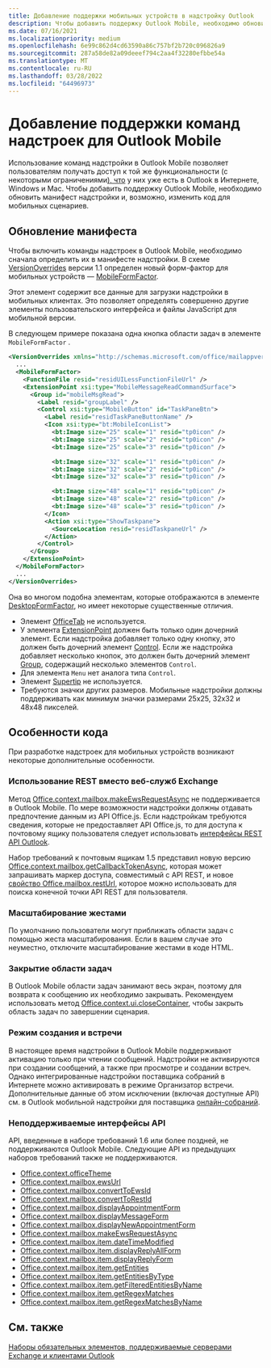 ```yaml
---
title: Добавление поддержки мобильных устройств в надстройку Outlook
description: Чтобы добавить поддержку Outlook Mobile, необходимо обновить манифест надстройки и, возможно, изменить код для мобильных сценариев.
ms.date: 07/16/2021
ms.localizationpriority: medium
ms.openlocfilehash: 6e99c862d4cd63590a86c757bf2b720c096826a9
ms.sourcegitcommit: 287a58de82a09deeef794c2aa4f32280efbbe54a
ms.translationtype: MT
ms.contentlocale: ru-RU
ms.lasthandoff: 03/28/2022
ms.locfileid: "64496973"
---
```

# <a name="add-support-for-add-in-commands-for-outlook-mobile"></a>Добавление поддержки команд надстроек для Outlook Mobile

Использование команд надстройки в Outlook Mobile позволяет пользователям получать доступ к той же функциональности (с некоторыми ограничениями[), что](#code-considerations) у них уже есть в Outlook в Интернете, Windows и Mac. Чтобы добавить поддержку Outlook Mobile, необходимо обновить манифест надстройки и, возможно, изменить код для мобильных сценариев.

## <a name="updating-the-manifest"></a>Обновление манифеста

Чтобы включить команды надстроек в Outlook Mobile, необходимо сначала определить их в манифесте надстройки. В схеме [VersionOverrides](/javascript/api/manifest/versionoverrides) версии 1.1 определен новый форм-фактор для мобильных устройств — [MobileFormFactor](/javascript/api/manifest/mobileformfactor).

Этот элемент содержит все данные для загрузки надстройки в мобильных клиентах. Это позволяет определять совершенно другие элементы пользовательского интерфейса и файлы JavaScript для мобильной версии.

В следующем примере показана одна кнопка области задач в элементе `MobileFormFactor` .

```xml
<VersionOverrides xmlns="http://schemas.microsoft.com/office/mailappversionoverrides/1.1" xsi:type="VersionOverridesV1_1">
  ...
  <MobileFormFactor>
    <FunctionFile resid="residUILessFunctionFileUrl" />
    <ExtensionPoint xsi:type="MobileMessageReadCommandSurface">
      <Group id="mobileMsgRead">
        <Label resid="groupLabel" />
        <Control xsi:type="MobileButton" id="TaskPaneBtn">
          <Label resid="residTaskPaneButtonName" />
          <Icon xsi:type="bt:MobileIconList">
            <bt:Image size="25" scale="1" resid="tp0icon" />
            <bt:Image size="25" scale="2" resid="tp0icon" />
            <bt:Image size="25" scale="3" resid="tp0icon" />

            <bt:Image size="32" scale="1" resid="tp0icon" />
            <bt:Image size="32" scale="2" resid="tp0icon" />
            <bt:Image size="32" scale="3" resid="tp0icon" />

            <bt:Image size="48" scale="1" resid="tp0icon" />
            <bt:Image size="48" scale="2" resid="tp0icon" />
            <bt:Image size="48" scale="3" resid="tp0icon" />
          </Icon>
          <Action xsi:type="ShowTaskpane">
            <SourceLocation resid="residTaskpaneUrl" />
          </Action>
        </Control>
      </Group>
    </ExtensionPoint>
  </MobileFormFactor>
  ...
</VersionOverrides>
```

Она во многом подобна элементам, которые отображаются в элементе [DesktopFormFactor](/javascript/api/manifest/desktopformfactor), но имеет некоторые существенные отличия.

- Элемент [OfficeTab](/javascript/api/manifest/officetab) не используется.
- У элемента [ExtensionPoint](/javascript/api/manifest/extensionpoint) должен быть только один дочерний элемент. Если надстройка добавляет только одну кнопку, это должен быть дочерний элемент [Control](/javascript/api/manifest/control). Если же надстройка добавляет несколько кнопок, это должен быть дочерний элемент [Group](/javascript/api/manifest/group), содержащий несколько элементов `Control`.
- Для элемента `Menu` нет аналога типа `Control`.
- Элемент [Supertip](/javascript/api/manifest/supertip) не используется.
- Требуются значки других размеров. Мобильные надстройки должны поддерживать как минимум значки размерами 25x25, 32x32 и 48x48 пикселей.

## <a name="code-considerations"></a>Особенности кода

При разработке надстроек для мобильных устройств возникают некоторые дополнительные особенности.

### <a name="use-rest-instead-of-exchange-web-services"></a>Использование REST вместо веб-служб Exchange

Метод [Office.context.mailbox.makeEwsRequestAsync](/javascript/api/requirement-sets/outlook/preview-requirement-set/office.context.mailbox#methods) не поддерживается в Outlook Mobile. По мере возможности надстройки должны отдавать предпочтение данным из API Office.js. Если надстройкам требуются сведения, которые не предоставляет API Office.js, то для доступа к почтовому ящику пользователя следует использовать [интерфейсы REST API Outlook](/outlook/rest/).

Набор требований к почтовым ящикам 1.5 представил новую версию [Office.context.mailbox.getCallbackTokenAsync](/javascript/api/requirement-sets/outlook/preview-requirement-set/office.context.mailbox#methods), которая может запрашивать маркер доступа, совместимый с API REST, и новое [свойство Office.mailbox.restUrl](/javascript/api/requirement-sets/outlook/preview-requirement-set/office.context.mailbox#properties), которое можно использовать для поиска конечной точки API REST для пользователя.

### <a name="pinch-zoom"></a>Масштабирование жестами

По умолчанию пользователи могут приближать области задач с помощью жеста масштабирования. Если в вашем случае это неуместно, отключите масштабирование жестами в коде HTML.

### <a name="close-task-panes"></a>Закрытие области задач

В Outlook Mobile области задач занимают весь экран, поэтому для возврата к сообщению их необходимо закрывать. Рекомендуем использовать метод [Office.context.ui.closeContainer](/javascript/api/office/office.ui#office-office-ui-closecontainer-member(1)), чтобы закрыть область задач по завершении сценария.

### <a name="compose-mode-and-appointments"></a>Режим создания и встречи

В настоящее время надстройки в Outlook Mobile поддерживают активацию только при чтении сообщений. Надстройки не активируются при создании сообщений, а также при просмотре и создании встреч. Однако интегрированные надстройки поставщика собраний в Интернете можно активировать в режиме Организатор встречи. Дополнительные данные об этом исключении (включая доступные API) см. в Outlook мобильной надстройки для поставщика [онлайн-собраний](online-meeting.md#available-apis).

### <a name="unsupported-apis"></a>Неподдерживаемые интерфейсы API

API, введенные в наборе требований 1.6 или более поздней, не поддерживаются Outlook Mobile. Следующие API из предыдущих наборов требований также не поддерживаются.

- [Office.context.officeTheme](/javascript/api/requirement-sets/outlook/preview-requirement-set/office.context#officetheme-officetheme)
- [Office.context.mailbox.ewsUrl](/javascript/api/requirement-sets/outlook/preview-requirement-set/office.context.mailbox#properties)
- [Office.context.mailbox.convertToEwsId](/javascript/api/requirement-sets/outlook/preview-requirement-set/office.context.mailbox#methods)
- [Office.context.mailbox.convertToRestId](/javascript/api/requirement-sets/outlook/preview-requirement-set/office.context.mailbox#methods)
- [Office.context.mailbox.displayAppointmentForm](/javascript/api/requirement-sets/outlook/preview-requirement-set/office.context.mailbox#methods)
- [Office.context.mailbox.displayMessageForm](/javascript/api/requirement-sets/outlook/preview-requirement-set/office.context.mailbox#methods)
- [Office.context.mailbox.displayNewAppointmentForm](/javascript/api/requirement-sets/outlook/preview-requirement-set/office.context.mailbox#methods)
- [Office.context.mailbox.makeEwsRequestAsync](/javascript/api/requirement-sets/outlook/preview-requirement-set/office.context.mailbox#methods)
- [Office.context.mailbox.item.dateTimeModified](/javascript/api/requirement-sets/outlook/preview-requirement-set/office.context.mailbox.item#properties)
- [Office.context.mailbox.item.displayReplyAllForm](/javascript/api/requirement-sets/outlook/preview-requirement-set/office.context.mailbox.item#methods)
- [Office.context.mailbox.item.displayReplyForm](/javascript/api/requirement-sets/outlook/preview-requirement-set/office.context.mailbox.item#methods)
- [Office.context.mailbox.item.getEntities](/javascript/api/requirement-sets/outlook/preview-requirement-set/office.context.mailbox.item#methods)
- [Office.context.mailbox.item.getEntitiesByType](/javascript/api/requirement-sets/outlook/preview-requirement-set/office.context.mailbox.item#methods)
- [Office.context.mailbox.item.getFilteredEntitiesByName](/javascript/api/requirement-sets/outlook/preview-requirement-set/office.context.mailbox.item#methods)
- [Office.context.mailbox.item.getRegexMatches](/javascript/api/requirement-sets/outlook/preview-requirement-set/office.context.mailbox.item#methods)
- [Office.context.mailbox.item.getRegexMatchesByName](/javascript/api/requirement-sets/outlook/preview-requirement-set/office.context.mailbox.item#methods)

## <a name="see-also"></a>См. также

[Наборы обязательных элементов, поддерживаемые серверами Exchange и клиентами Outlook](/javascript/api/requirement-sets/outlook/outlook-api-requirement-sets#requirement-sets-supported-by-exchange-servers-and-outlook-clients)